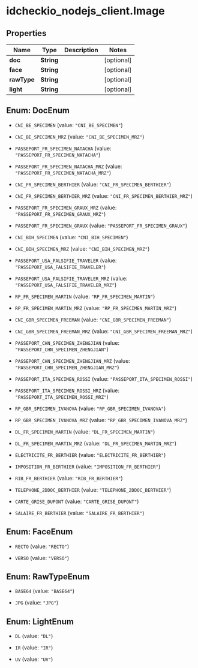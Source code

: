 # idcheckio_nodejs_client.Image

## Properties
Name | Type | Description | Notes
------------ | ------------- | ------------- | -------------
**doc** | **String** |  | [optional] 
**face** | **String** |  | [optional] 
**rawType** | **String** |  | [optional] 
**light** | **String** |  | [optional] 


<a name="DocEnum"></a>
## Enum: DocEnum


* `CNI_BE_SPECIMEN` (value: `"CNI_BE_SPECIMEN"`)

* `CNI_BE_SPECIMEN_MRZ` (value: `"CNI_BE_SPECIMEN_MRZ"`)

* `PASSEPORT_FR_SPECIMEN_NATACHA` (value: `"PASSEPORT_FR_SPECIMEN_NATACHA"`)

* `PASSEPORT_FR_SPECIMEN_NATACHA_MRZ` (value: `"PASSEPORT_FR_SPECIMEN_NATACHA_MRZ"`)

* `CNI_FR_SPECIMEN_BERTHIER` (value: `"CNI_FR_SPECIMEN_BERTHIER"`)

* `CNI_FR_SPECIMEN_BERTHIER_MRZ` (value: `"CNI_FR_SPECIMEN_BERTHIER_MRZ"`)

* `PASSEPORT_FR_SPECIMEN_GRAUX_MRZ` (value: `"PASSEPORT_FR_SPECIMEN_GRAUX_MRZ"`)

* `PASSEPORT_FR_SPECIMEN_GRAUX` (value: `"PASSEPORT_FR_SPECIMEN_GRAUX"`)

* `CNI_BIH_SPECIMEN` (value: `"CNI_BIH_SPECIMEN"`)

* `CNI_BIH_SPECIMEN_MRZ` (value: `"CNI_BIH_SPECIMEN_MRZ"`)

* `PASSEPORT_USA_FALSIFIE_TRAVELER` (value: `"PASSEPORT_USA_FALSIFIE_TRAVELER"`)

* `PASSEPORT_USA_FALSIFIE_TRAVELER_MRZ` (value: `"PASSEPORT_USA_FALSIFIE_TRAVELER_MRZ"`)

* `RP_FR_SPECIMEN_MARTIN` (value: `"RP_FR_SPECIMEN_MARTIN"`)

* `RP_FR_SPECIMEN_MARTIN_MRZ` (value: `"RP_FR_SPECIMEN_MARTIN_MRZ"`)

* `CNI_GBR_SPECIMEN_FREEMAN` (value: `"CNI_GBR_SPECIMEN_FREEMAN"`)

* `CNI_GBR_SPECIMEN_FREEMAN_MRZ` (value: `"CNI_GBR_SPECIMEN_FREEMAN_MRZ"`)

* `PASSEPORT_CHN_SPECIMEN_ZHENGJIAN` (value: `"PASSEPORT_CHN_SPECIMEN_ZHENGJIAN"`)

* `PASSEPORT_CHN_SPECIMEN_ZHENGJIAN_MRZ` (value: `"PASSEPORT_CHN_SPECIMEN_ZHENGJIAN_MRZ"`)

* `PASSEPORT_ITA_SPECIMEN_ROSSI` (value: `"PASSEPORT_ITA_SPECIMEN_ROSSI"`)

* `PASSEPORT_ITA_SPECIMEN_ROSSI_MRZ` (value: `"PASSEPORT_ITA_SPECIMEN_ROSSI_MRZ"`)

* `RP_GBR_SPECIMEN_IVANOVA` (value: `"RP_GBR_SPECIMEN_IVANOVA"`)

* `RP_GBR_SPECIMEN_IVANOVA_MRZ` (value: `"RP_GBR_SPECIMEN_IVANOVA_MRZ"`)

* `DL_FR_SPECIMEN_MARTIN` (value: `"DL_FR_SPECIMEN_MARTIN"`)

* `DL_FR_SPECIMEN_MARTIN_MRZ` (value: `"DL_FR_SPECIMEN_MARTIN_MRZ"`)

* `ELECTRICITE_FR_BERTHIER` (value: `"ELECTRICITE_FR_BERTHIER"`)

* `IMPOSITION_FR_BERTHIER` (value: `"IMPOSITION_FR_BERTHIER"`)

* `RIB_FR_BERTHIER` (value: `"RIB_FR_BERTHIER"`)

* `TELEPHONE_2DDOC_BERTHIER` (value: `"TELEPHONE_2DDOC_BERTHIER"`)

* `CARTE_GRISE_DUPONT` (value: `"CARTE_GRISE_DUPONT"`)

* `SALAIRE_FR_BERTHIER` (value: `"SALAIRE_FR_BERTHIER"`)




<a name="FaceEnum"></a>
## Enum: FaceEnum


* `RECTO` (value: `"RECTO"`)

* `VERSO` (value: `"VERSO"`)




<a name="RawTypeEnum"></a>
## Enum: RawTypeEnum


* `BASE64` (value: `"BASE64"`)

* `JPG` (value: `"JPG"`)




<a name="LightEnum"></a>
## Enum: LightEnum


* `DL` (value: `"DL"`)

* `IR` (value: `"IR"`)

* `UV` (value: `"UV"`)




